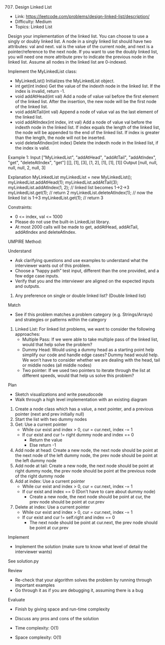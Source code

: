 707. Design Linked List

- Link: https://leetcode.com/problems/design-linked-list/description/
- Difficulty: Medium
- Topics: Linked List

Design your implementation of the linked list. You can choose to use a singly or doubly linked list. 
A node in a singly linked list should have two attributes: val and next. val is the value of the current node, and next is a pointer/reference to the next node.
If you want to use the doubly linked list, you will need one more attribute prev to indicate the previous node in the linked list. Assume all nodes in the linked list are 0-indexed.

Implement the MyLinkedList class:

- MyLinkedList() Initializes the MyLinkedList object.
- int get(int index) Get the value of the indexth node in the linked list. If the index is invalid, return -1.
- void addAtHead(int val) Add a node of value val before the first element of the linked list. After the insertion, the new node will be the first node of the linked list.
- void addAtTail(int val) Append a node of value val as the last element of the linked list.
- void addAtIndex(int index, int val) Add a node of value val before the indexth node in the linked list. If index equals the length of the linked list, the node will be appended to the end of the linked list. If index is greater than the length, the node will not be inserted.
- void deleteAtIndex(int index) Delete the indexth node in the linked list, if the index is valid.

Example 1:
Input
["MyLinkedList", "addAtHead", "addAtTail", "addAtIndex", "get", "deleteAtIndex", "get"]
[[], [1], [3], [1, 2], [1], [1], [1]]
Output
[null, null, null, null, 2, null, 3]

Explanation
MyLinkedList myLinkedList = new MyLinkedList();
myLinkedList.addAtHead(1);
myLinkedList.addAtTail(3);
myLinkedList.addAtIndex(1, 2);    // linked list becomes 1->2->3
myLinkedList.get(1);              // return 2
myLinkedList.deleteAtIndex(1);    // now the linked list is 1->3
myLinkedList.get(1);              // return 3

Constraints:

- 0 <= index, val <= 1000
- Please do not use the built-in LinkedList library.
- At most 2000 calls will be made to get, addAtHead, addAtTail, addAtIndex and deleteAtIndex.

UMPIRE Method:

Understand

- Ask clarifying questions and use examples to understand what the interviewer wants out of this problem.
- Choose a “happy path” test input, different than the one provided, and a few edge case inputs.
- Verify that you and the interviewer are aligned on the expected inputs and outputs.

1. Any preference on single or double linked list? (Double linked list)

Match

- See if this problem matches a problem category (e.g. Strings/Arrays) and strategies or patterns within the category

1. Linked List: For linked list problems, we want to consider the following approaches:
    - Multiple Pass: If we were able to take multiple pass of the linked list, would that help solve the problem?
    - Dummy Head: Would using a dummy head as a starting point help simplify our code and handle edge cases? Dummy head would help. We won't have to consider whether we are dealing with the head, tail or middle nodes (all middle nodes)
    - Two pointer: If we used two pointers to iterate through the list at different speeds, would that help us solve this problem? 
 
Plan

- Sketch visualizations and write pseudocode
- Walk through a high level implementation with an existing diagram

1. Create a node class which has a value, a next pointer, and a previous pointer (next and prev initially null)
2. Start the list with two dummy nodes
3. Get: Use a current pointer
    - While cur exist and index > 0, cur = cur.next, index -= 1
    - If cur exist and cur != right dummy node and index == 0
        - Return the value 
        - Else return -1
4. Add node at head: Create a new node, the next node should be point at the next node of the left dummy node, the prev node should be point at the left dummy node
5. Add node at tail: Create a new node, the next node should be point at right dummy node, the prev node should be point at the previous node of the right dummy node
6. Add at index: Use a current pointer
    - While cur exist and index > 0, cur = cur.next, index -= 1
    - If cur exist and index == 0 (Don't have to care about dummy node)
        - Create a new node, the next node should be point at cur, the prev node should be point at cur.prev
7. Delete at index: Use a current pointer 
    - While cur exist and index > 0, cur = cur.next, index -= 1
    - If cur exist and cur != self.right and index == 0 
        - The next node should be point at cur.next, the prev node should be point at cur.prev

Implement

- Implement the solution (make sure to know what level of detail the interviewer wants)

See solution.py

Review

- Re-check that your algorithm solves the problem by running through important examples
- Go through it as if you are debugging it, assuming there is a bug

Evaluate

- Finish by giving space and run-time complexity
- Discuss any pros and cons of the solution

- Time complexity: O(1)
- Space complexity: O(1)
